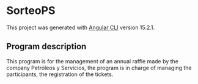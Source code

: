 # SorteoPS

This project was generated with [Angular CLI](https://github.com/angular/angular-cli) version 15.2.1.

## Program description

This program is for the management of an annual raffle made by the company Petróleos y Servicios, the program is in charge of managing the participants, the registration of the tickets.
